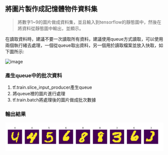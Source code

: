 ## 將圖片製作成記憶體物件資料集
> 將數字1~9的圖片做成資料集，並且輸入到tensorflow的靜態圖中，然後在將資料從靜態圖中輸出，並顯示。

在讀取資料時，建議不要一次讀取所有資料，建議使用queue方式讀取，可以使用兩個執行緒去處理，一個從queue取出資料，另一個用於讀取檔案並放入快取，如下圖所示:

![image](https://wx1.sinaimg.cn/large/b62e365dly1fh6gm6z2d0g21jb0drws7.gif)


### 產生queue中的批次資料
1. tf.train.slice_input_producer產生queue
2. 將queue裡的圖片進行處理
3. tf.train.batch將處理後的圖片做成批次數據

### 輸出結果
![](output/output.png)